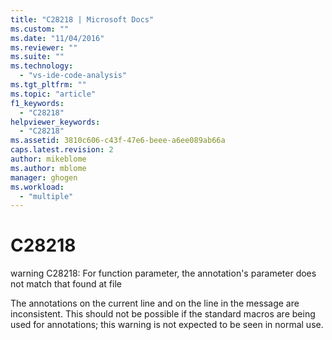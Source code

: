 ```yaml
---
title: "C28218 | Microsoft Docs"
ms.custom: ""
ms.date: "11/04/2016"
ms.reviewer: ""
ms.suite: ""
ms.technology: 
  - "vs-ide-code-analysis"
ms.tgt_pltfrm: ""
ms.topic: "article"
f1_keywords: 
  - "C28218"
helpviewer_keywords: 
  - "C28218"
ms.assetid: 3810c606-c43f-47e6-beee-a6ee089ab66a
caps.latest.revision: 2
author: mikeblome
ms.author: mblome
manager: ghogen
ms.workload: 
  - "multiple"
---
```

# C28218
warning C28218: For function parameter, the annotation's parameter does not match that found at file  
  
 The annotations on the current line and on the line in the message are inconsistent. This should not be possible if the standard macros are being used for annotations; this warning is not expected to be seen in normal use.